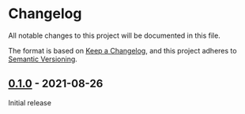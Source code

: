 # Changelog
All notable changes to this project will be documented in this file.

The format is based on [Keep a Changelog](https://keepachangelog.com/en/1.0.0/),
and this project adheres to [Semantic Versioning](https://semver.org/spec/v2.0.0.html).

## [0.1.0] - 2021-08-26

Initial release

[0.1.0]: https://github.com/biblibre/omeka-s-module-CreateMissingThumbnails/releases/tag/v0.1.0
